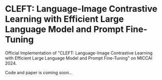 # CLEFT: Language-Image Contrastive Learning with Efficient Large Language Model and Prompt Fine-Tuning
Official Implementation of "CLEFT: Language-Image Contrastive Learning with Efficient Large Language Model and Prompt Fine-Tuning" on MICCAI 2024.

Code and paper is coming soon...
